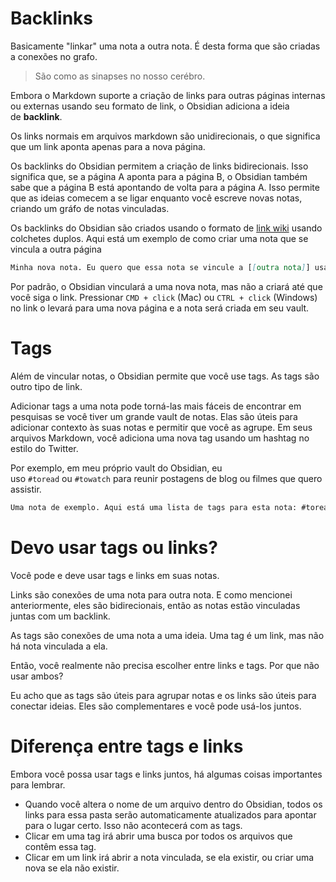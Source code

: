 # Backlinks

Basicamente "linkar" uma nota a outra nota. É desta forma que são criadas a conexões no grafo. 

> São como as sinapses no nosso cerébro.


Embora o Markdown suporte a criação de links para outras páginas internas ou externas usando seu formato de link, o Obsidian adiciona a ideia de **backlink**.

Os links normais em arquivos markdown são unidirecionais, o que significa que um link aponta apenas para a nova página.

Os backlinks do Obsidian permitem a criação de links bidirecionais. Isso significa que, se a página A aponta para a página B, o Obsidian também sabe que a página B está apontando de volta para a página A. Isso permite que as ideias comecem a se ligar enquanto você escreve novas notas, criando um gráfo de notas vinculadas.

Os backlinks do Obsidian são criados usando o formato de [link wiki](https://en.wikipedia.org/wiki/Help:Link#Wikilinks_(internal_links)) usando colchetes duplos. Aqui está um exemplo de como criar uma nota que se vincula a outra página


```markdown
Minha nova nota. Eu quero que essa nota se vincule a [[outra nota]] usando os backlinks do Obsidian.
```

Por padrão, o Obsidian vinculará a uma nova nota, mas não a criará até que você siga o link. Pressionar `CMD + click` (Mac) ou `CTRL + click` (Windows) no link o levará para uma nova página e a nota será criada em seu vault.

# Tags

Além de vincular notas, o Obsidian permite que você use tags. As tags são outro tipo de link.

Adicionar tags a uma nota pode torná-las mais fáceis de encontrar em pesquisas se você tiver um grande vault de notas. Elas são úteis para adicionar contexto às suas notas e permitir que você as agrupe. Em seus arquivos Markdown, você adiciona uma nova tag usando um hashtag no estilo do Twitter.

Por exemplo, em meu próprio vault do Obsidian, eu uso `#toread` ou `#towatch` para reunir postagens de blog ou filmes que quero assistir.


```markdown
Uma nota de exemplo. Aqui está uma lista de tags para esta nota: #toread #towatch
```

# Devo usar tags ou links?

Você pode e deve usar tags e links em suas notas.

Links são conexões de uma nota para outra nota. E como mencionei anteriormente, eles são bidirecionais, então as notas estão vinculadas juntas com um backlink.

As tags são conexões de uma nota a uma ideia. Uma tag é um link, mas não há nota vinculada a ela.

Então, você realmente não precisa escolher entre links e tags. Por que não usar ambos?

Eu acho que as tags são úteis para agrupar notas e os links são úteis para conectar ideias. Eles são complementares e você pode usá-los juntos.

# Diferença entre tags e links

Embora você possa usar tags e links juntos, há algumas coisas importantes para lembrar.

-   Quando você altera o nome de um arquivo dentro do Obsidian, todos os links para essa pasta serão automaticamente atualizados para apontar para o lugar certo. Isso não acontecerá com as tags.
-   Clicar em uma tag irá abrir uma busca por todos os arquivos que contêm essa tag.
-   Clicar em um link irá abrir a nota vinculada, se ela existir, ou criar uma nova se ela não existir.